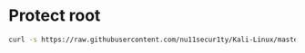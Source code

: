 # Protect root
```bash
curl -s https://raw.githubusercontent.com/nu11secur1ty/Kali-Linux/master/SUDO/omnium.pl | perl
```

